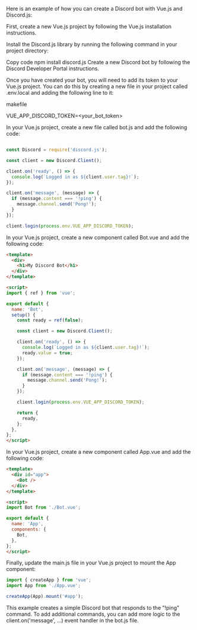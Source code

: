 Here is an example of how you can create a Discord bot with Vue.js and Discord.js:

First, create a new Vue.js project by following the Vue.js installation instructions.

Install the Discord.js library by running the following command in your project directory:

Copy code
npm install discord.js
Create a new Discord bot by following the Discord Developer Portal instructions.

Once you have created your bot, you will need to add its token to your Vue.js project. 
You can do this by creating a new file in your project called .env.local and adding the following line to it:

makefile

VUE_APP_DISCORD_TOKEN=<your_bot_token>

In your Vue.js project, create a new file called bot.js and add the following code:

```javascript

const Discord = require('discord.js');

const client = new Discord.Client();

client.on('ready', () => {
  console.log(`Logged in as ${client.user.tag}!`);
});

client.on('message', (message) => {
  if (message.content === '!ping') {
    message.channel.send('Pong!');
  }
});

client.login(process.env.VUE_APP_DISCORD_TOKEN);
```

In your Vue.js project, create a new component called Bot.vue and add the following code:

```html
<template>
  <div>
    <h1>My Discord Bot</h1>
  </div>
</template>

<script>
import { ref } from 'vue';

export default {
  name: 'Bot',
  setup() {
    const ready = ref(false);

    const client = new Discord.Client();

    client.on('ready', () => {
      console.log(`Logged in as ${client.user.tag}!`);
      ready.value = true;
    });

    client.on('message', (message) => {
      if (message.content === '!ping') {
        message.channel.send('Pong!');
      }
    });

    client.login(process.env.VUE_APP_DISCORD_TOKEN);

    return {
      ready,
    };
  },
};
</script>
```

In your Vue.js project, create a new component called App.vue and add the following code:

```html
<template>
  <div id="app">
    <Bot />
  </div>
</template>

<script>
import Bot from './Bot.vue';

export default {
  name: 'App',
  components: {
    Bot,
  },
};
</script>
```

Finally, update the main.js file in your Vue.js project to mount the App component:

```javascript
import { createApp } from 'vue';
import App from './App.vue';

createApp(App).mount('#app');
```

This example creates a simple Discord bot that responds to the "!ping" command. 
To add additional commands, you can add more logic to the client.on('message', ...) 
event handler in the bot.js file.

